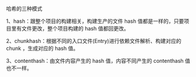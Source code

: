 哈希的三种模式

1、hash：跟整个项目的构建相关，构建生产的文件 hash 值都是一样的，只要项目里有文件更改，整个项目构建的 hash 值都回更改。

2、chunkhash：根据不同的入口文件(Entry)进行依赖文件解析、构建对应的 chunk ，生成对应的 hash 值。

3、contenthash：由文件内容产生的 hash 值，内容不同产生的 contenthash 值也不一样。
